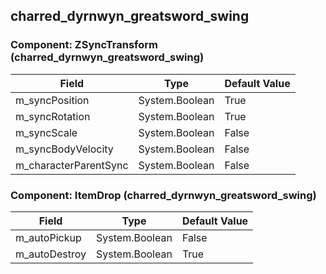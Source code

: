 ## charred_dyrnwyn_greatsword_swing

### Component: ZSyncTransform (charred_dyrnwyn_greatsword_swing)

|Field|Type|Default Value|
|---|---|---|
|m_syncPosition|System.Boolean|True|
|m_syncRotation|System.Boolean|True|
|m_syncScale|System.Boolean|False|
|m_syncBodyVelocity|System.Boolean|False|
|m_characterParentSync|System.Boolean|False|

### Component: ItemDrop (charred_dyrnwyn_greatsword_swing)

|Field|Type|Default Value|
|---|---|---|
|m_autoPickup|System.Boolean|False|
|m_autoDestroy|System.Boolean|True|

